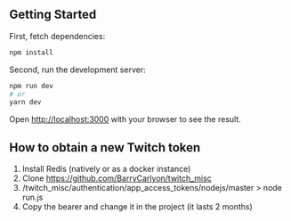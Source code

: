## Getting Started

First, fetch dependencies:

```bash
npm install
```

Second, run the development server:

```bash
npm run dev
# or
yarn dev
```

Open [http://localhost:3000](http://localhost:3000) with your browser to see the result.

## How to obtain a new Twitch token

1. Install Redis (natively or as a docker instance)
2. Clone https://github.com/BarryCarlyon/twitch_misc
3. /twitch_misc/authentication/app_access_tokens/nodejs/master > node run.js
4. Copy the bearer and change it in the project (it lasts 2 months)
